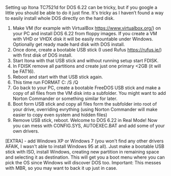 Setting up Itona TC7521d for DOS 6.22 can be tricky, but if you google a little you should be able to do it just fine. It's tricky as I haven’t found a way to easily install whole DOS directly on the hard disk.

1. Make VM (for example with VirtualBox https://www.virtualbox.org/) on your PC and install DOS 6.22 from floppy images. If you create a VM with VHD or VHDX disk it will be easily mountable under Windows. Optionally get ready made hard disk with DOS install.
2. Once done, create a bootable USB stick (I used Rufus https://rufus.ie/) with first disk of DOS install.
3. Start Itona with that USB stick and without running setup start FDISK.
4. In FDISK remove all partitions and create just one primary <2GB (it will be FAT16).
5. Reboot and start with that USB stick again.
6. This time run FORMAT C: /S /Q
7. Go back to your PC, create a bootable FreeDOS USB stick and make a copy of all files from the VM disk into a subfolder. You might want to add Norton Commander or something similar for later.
8. Boot form USB stick and copy all files form the subfolder into root of your drive, overriding evrything (using Norton Commander will make easier to copy even system and hidden files)
9. Remove USB stick, reboot. Welcome to DOS 6.22 in Real Mode! Now you can mess with CONFIG.SYS, AUTOEXEC.BAT and add some of your own drivers.

[EXTRA] - add Windows XP or Windows 7 (you won't find any other drivers AFAIK, I wasn't able to install Windows 95 at all).
Just make a bootable USB stick with ISO, install Windows, creating new partition in remaining space and selecting it as destination. This will get you a boot menu where you can pick the OS since Windows will discover DOS too. Important: This messes with MBR, so you may want to back it up just in case.
